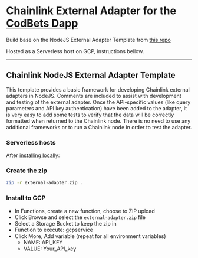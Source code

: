# Chainlink External Adapter for the [CodBets Dapp](https://github.com/viken33/CodBets)

Build base on the NodeJS External Adapter Template from [this repo](https://github.com/thodges-gh/CL-EA-NodeJS-Template.git)

Hosted as a Serverless host on GCP, instructions bellow.

---

## Chainlink NodeJS External Adapter Template

This template provides a basic framework for developing Chainlink external adapters in NodeJS. Comments are included to assist with development and testing of the external adapter. Once the API-specific values (like query parameters and API key authentication) have been added to the adapter, it is very easy to add some tests to verify that the data will be correctly formatted when returned to the Chainlink node. There is no need to use any additional frameworks or to run a Chainlink node in order to test the adapter.


### Serverless hosts

After [installing locally](#install-locally):

### Create the zip

```bash
zip -r external-adapter.zip .
```

### Install to GCP

- In Functions, create a new function, choose to ZIP upload
- Click Browse and select the `external-adapter.zip` file
- Select a Storage Bucket to keep the zip in
- Function to execute: gcpservice
- Click More, Add variable (repeat for all environment variables)
  - NAME: API_KEY
  - VALUE: Your_API_key
